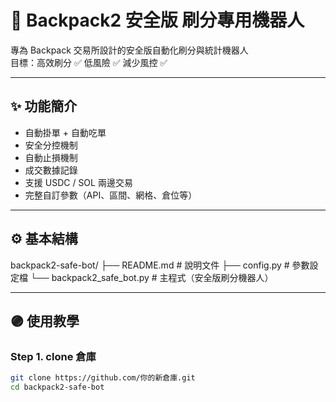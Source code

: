 # 🎯 Backpack2 安全版 刷分專用機器人

專為 Backpack 交易所設計的安全版自動化刷分與統計機器人  
目標：高效刷分 ✅ 低風險 ✅ 減少風控 ✅

---

## ✨ 功能簡介

- 自動掛單 + 自動吃單
- 安全分控機制
- 自動止損機制
- 成交數據記錄
- 支援 USDC / SOL 兩邊交易
- 完整自訂參數（API、區間、網格、倉位等）

---

## ⚙️ 基本結構
backpack2-safe-bot/
├── README.md                # 說明文件
├── config.py                # 參數設定檔
└── backpack2_safe_bot.py    # 主程式（安全版刷分機器人）

---

## 🟣 使用教學

### Step 1. clone 倉庫
```bash
git clone https://github.com/你的新倉庫.git
cd backpack2-safe-bot
